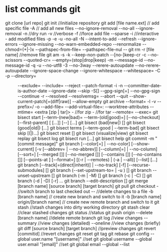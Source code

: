 # list commands git

git clone 
    [url repo]
git init //initialize repository
git add 
    [file name.ext] // add specific file
    -A // add all new files
    --no-ignore-removal
    --no-all
    --ignore-removal
    -n //dry run
    -v //verbose
    -f //force add file
    --sparse
    -i //interactive - add modified files
    -p
    -e
    -u
    -no-all
    -N
    --intent-to-add
    --refresh
    --ignore-errors
    --ignore-missing
    --no-warn-embedded-repo
    --renormalize
    --chmod=(+|-)x
    --pathspec-from-file=<file>
    --pathspec-file-nul
    --
git rm
    -r [file name] //remove file
git am
    -s
    -k
    --keep-non-patch
    --[no-]keep-cr
    -c
    --no-scissors
    --quoted-cr=<action>
    --empty=(stop|drop|keep)
    -m
    --message-id
    --no-message-id
    -q
    -u
    --no-utf8
    -3
    --no-3way
    --rerere-autoupdate
    --no-rerere-autoupdate
    --ignore-space-change
    --ignore-whitespace
    --whitespace=<action>
    -C<n>
    -p<n>
    --directory=<dir>
    --exclude=<path>
    --include=<path>
    --reject
    --patch-format
    -i
    -n
    --committer-date-is-author-date
    --ignore-date
    --skip
    -S[<keyid>]
    --gpg-sign[=<keyid>]
    --no-gpg-sign
    --continue
    -r
    --resolved
    --resolvemsg=<msg>
    --abort
    --quit
    --show-current-patch[=(diff|raw)]
    --allow-empty
git archive
    --format=<fmt>
    -l
    -v
    --prefix=<prefix>/
    -o <file>
    --add-file=<file>
    --add-virtual-file=<path>:<content>
    --worktree-attributes
    --mtime=<time>
    <extra [zip | tar]>
        -<digit> //for zip
        -<number> //for tar
    --remote=<repo>
    --exec=<git-upload-archive>
    <tree-ish>
    <path>
git bisect start [--term-(new|bad)=<term-new> --term-(old|good)=<term-old>]
	  [--no-checkout] [--first-parent] [<bad> [<good>...]] [--] [<paths>...]
git bisect (bad|new|<term-new>) [<rev>]
git bisect (good|old|<term-old>) [<rev>...]
git bisect terms [--term-good | --term-bad]
git bisect skip [(<rev>|<range>)...]
git bisect reset [<commit>]
git bisect (visualize|view)
git bisect replay <logfile>
git bisect log
git bisect run <cmd> [<arg>...]
git bisect help
git commit
    -m "[commit message]"
git branch [--color[=<when>] | --no-color] [--show-current]
	[-v [--abbrev=<n> | --no-abbrev]]
	[--column[=<options>] | --no-column] [--sort=<key>]
	[--merged [<commit>]] [--no-merged [<commit>]]
	[--contains [<commit>]] [--no-contains [<commit>]]
	[--points-at <object>] [--format=<format>]
	[(-r | --remotes) | (-a | --all)]
	[--list] [<pattern>…​]
git branch [--track[=(direct|inherit)] | --no-track] [-f]
	[--recurse-submodules] <branchname> [<start-point>]
git branch (--set-upstream-to=<upstream> | -u <upstream>) [<branchname>]
git branch --unset-upstream [<branchname>]
git branch (-m | -M) [<oldbranch>] <newbranch>
git branch (-c | -C) [<oldbranch>] <newbranch>
git branch (-d | -D) [-r] <branchname>…​
git branch --edit-description [<branchname>]
git merge
    [branch name]
    [source branch] [target branch]
git pull
git checkout
    - //switch branch to last checked out
    -- //delete changes to a file
    -b [branch name] // create new branch and switch to it
    -b [branch name] origin/[branch name] // create new remote branch and switch to it
git stash //stash changes into dirty working directory
git stash clear //clear stashed changes
git status //status
git push origin
    --delete  [branch name] //delete remote branch
git log //view changes
    --summary //view changes (detailed)
    --oneline //view changes (briefly)
git diff
    [source branch] [target branch] //preview changes
git revert [commitid] //revert changes
git reset
git tag
git rebase
git config
    --global user.name "[username]" //set git global username
    --global user.email "[email]" //set git global email
    --global --list